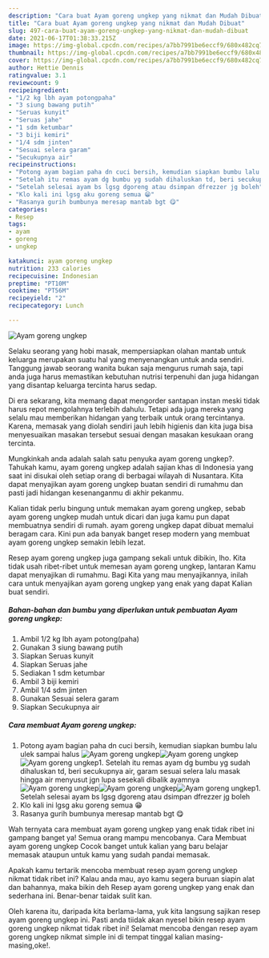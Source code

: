 ```yaml
---
description: "Cara buat Ayam goreng ungkep yang nikmat dan Mudah Dibuat"
title: "Cara buat Ayam goreng ungkep yang nikmat dan Mudah Dibuat"
slug: 497-cara-buat-ayam-goreng-ungkep-yang-nikmat-dan-mudah-dibuat
date: 2021-06-17T01:38:33.215Z
image: https://img-global.cpcdn.com/recipes/a7bb7991be6eccf9/680x482cq70/ayam-goreng-ungkep-foto-resep-utama.jpg
thumbnail: https://img-global.cpcdn.com/recipes/a7bb7991be6eccf9/680x482cq70/ayam-goreng-ungkep-foto-resep-utama.jpg
cover: https://img-global.cpcdn.com/recipes/a7bb7991be6eccf9/680x482cq70/ayam-goreng-ungkep-foto-resep-utama.jpg
author: Hettie Dennis
ratingvalue: 3.1
reviewcount: 9
recipeingredient:
- "1/2 kg lbh ayam potongpaha"
- "3 siung bawang putih"
- "Seruas kunyit"
- "Seruas jahe"
- "1 sdm ketumbar"
- "3 biji kemiri"
- "1/4 sdm jinten"
- "Sesuai selera garam"
- "Secukupnya air"
recipeinstructions:
- "Potong ayam bagian paha dn cuci bersih, kemudian siapkan bumbu lalu ulek sampai halus"
- "Setelah itu remas ayam dg bumbu yg sudah dihaluskan td, beri secukupnya air, garam sesuai selera lalu masak hingga air menyusut jgn lupa sesekali dibalik ayamnya"
- "Setelah selesai ayam bs lgsg dgoreng atau dsimpan dfrezzer jg boleh"
- "Klo kali ini lgsg aku goreng semua 😁"
- "Rasanya gurih bumbunya meresap mantab bgt 😋"
categories:
- Resep
tags:
- ayam
- goreng
- ungkep

katakunci: ayam goreng ungkep 
nutrition: 233 calories
recipecuisine: Indonesian
preptime: "PT10M"
cooktime: "PT56M"
recipeyield: "2"
recipecategory: Lunch

---
```



![Ayam goreng ungkep](https://img-global.cpcdn.com/recipes/a7bb7991be6eccf9/680x482cq70/ayam-goreng-ungkep-foto-resep-utama.jpg)

Selaku seorang yang hobi masak, mempersiapkan olahan mantab untuk keluarga merupakan suatu hal yang menyenangkan untuk anda sendiri. Tanggung jawab seorang  wanita bukan saja mengurus rumah saja, tapi anda juga harus memastikan kebutuhan nutrisi terpenuhi dan juga hidangan yang disantap keluarga tercinta harus sedap.

Di era  sekarang, kita memang dapat mengorder santapan instan meski tidak harus repot mengolahnya terlebih dahulu. Tetapi ada juga mereka yang selalu mau memberikan hidangan yang terbaik untuk orang tercintanya. Karena, memasak yang diolah sendiri jauh lebih higienis dan kita juga bisa menyesuaikan masakan tersebut sesuai dengan masakan kesukaan orang tercinta. 



Mungkinkah anda adalah salah satu penyuka ayam goreng ungkep?. Tahukah kamu, ayam goreng ungkep adalah sajian khas di Indonesia yang saat ini disukai oleh setiap orang di berbagai wilayah di Nusantara. Kita dapat menyajikan ayam goreng ungkep buatan sendiri di rumahmu dan pasti jadi hidangan kesenanganmu di akhir pekanmu.

Kalian tidak perlu bingung untuk memakan ayam goreng ungkep, sebab ayam goreng ungkep mudah untuk dicari dan juga kamu pun dapat membuatnya sendiri di rumah. ayam goreng ungkep dapat dibuat memalui beragam cara. Kini pun ada banyak banget resep modern yang membuat ayam goreng ungkep semakin lebih lezat.

Resep ayam goreng ungkep juga gampang sekali untuk dibikin, lho. Kita tidak usah ribet-ribet untuk memesan ayam goreng ungkep, lantaran Kamu dapat menyajikan di rumahmu. Bagi Kita yang mau menyajikannya, inilah cara untuk menyajikan ayam goreng ungkep yang enak yang dapat Kalian buat sendiri.

<!--inarticleads1-->

##### Bahan-bahan dan bumbu yang diperlukan untuk pembuatan Ayam goreng ungkep:

1. Ambil 1/2 kg lbh ayam potong(paha)
1. Gunakan 3 siung bawang putih
1. Siapkan Seruas kunyit
1. Siapkan Seruas jahe
1. Sediakan 1 sdm ketumbar
1. Ambil 3 biji kemiri
1. Ambil 1/4 sdm jinten
1. Gunakan Sesuai selera garam
1. Siapkan Secukupnya air




<!--inarticleads2-->

##### Cara membuat Ayam goreng ungkep:

1. Potong ayam bagian paha dn cuci bersih, kemudian siapkan bumbu lalu ulek sampai halus
<img src="https://img-global.cpcdn.com/steps/e66817e651a74e2f/160x128cq70/ayam-goreng-ungkep-langkah-memasak-1-foto.jpg" alt="Ayam goreng ungkep"><img src="https://img-global.cpcdn.com/steps/e74ccc8be1d0cad1/160x128cq70/ayam-goreng-ungkep-langkah-memasak-1-foto.jpg" alt="Ayam goreng ungkep"><img src="https://img-global.cpcdn.com/steps/67f4b34f9dddbf2d/160x128cq70/ayam-goreng-ungkep-langkah-memasak-1-foto.jpg" alt="Ayam goreng ungkep">1. Setelah itu remas ayam dg bumbu yg sudah dihaluskan td, beri secukupnya air, garam sesuai selera lalu masak hingga air menyusut jgn lupa sesekali dibalik ayamnya
<img src="https://img-global.cpcdn.com/steps/833655a46a1707ec/160x128cq70/ayam-goreng-ungkep-langkah-memasak-2-foto.jpg" alt="Ayam goreng ungkep"><img src="https://img-global.cpcdn.com/steps/de3f7510392edb98/160x128cq70/ayam-goreng-ungkep-langkah-memasak-2-foto.jpg" alt="Ayam goreng ungkep"><img src="https://img-global.cpcdn.com/steps/17056a011bb9736a/160x128cq70/ayam-goreng-ungkep-langkah-memasak-2-foto.jpg" alt="Ayam goreng ungkep">1. Setelah selesai ayam bs lgsg dgoreng atau dsimpan dfrezzer jg boleh
1. Klo kali ini lgsg aku goreng semua 😁
1. Rasanya gurih bumbunya meresap mantab bgt 😋




Wah ternyata cara membuat ayam goreng ungkep yang enak tidak ribet ini gampang banget ya! Semua orang mampu mencobanya. Cara Membuat ayam goreng ungkep Cocok banget untuk kalian yang baru belajar memasak ataupun untuk kamu yang sudah pandai memasak.

Apakah kamu tertarik mencoba membuat resep ayam goreng ungkep nikmat tidak ribet ini? Kalau anda mau, ayo kamu segera buruan siapin alat dan bahannya, maka bikin deh Resep ayam goreng ungkep yang enak dan sederhana ini. Benar-benar taidak sulit kan. 

Oleh karena itu, daripada kita berlama-lama, yuk kita langsung sajikan resep ayam goreng ungkep ini. Pasti anda tiidak akan nyesel bikin resep ayam goreng ungkep nikmat tidak ribet ini! Selamat mencoba dengan resep ayam goreng ungkep nikmat simple ini di tempat tinggal kalian masing-masing,oke!.

